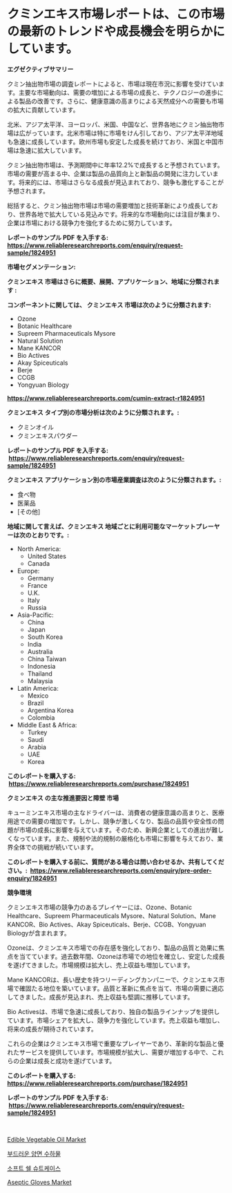 <p><h1>クミンエキス市場レポートは、この市場の最新のトレンドや成長機会を明らかにしています。</h1></p><p><strong>エグゼクティブサマリー</strong></p>
<p><p>クミン抽出物市場の調査レポートによると、市場は現在市況に影響を受けています。主要な市場動向は、需要の増加による市場の成長と、テクノロジーの進歩による製品の改善です。さらに、健康意識の高まりによる天然成分への需要も市場の拡大に貢献しています。</p><p>北米、アジア太平洋、ヨーロッパ、米国、中国など、世界各地にクミン抽出物市場は広がっています。北米市場は特に市場をけん引しており、アジア太平洋地域も急速に成長しています。欧州市場も安定した成長を続けており、米国と中国市場は急速に拡大しています。</p><p>クミン抽出物市場は、予測期間中に年率12.2%で成長すると予想されています。市場の需要が高まる中、企業は製品の品質向上と新製品の開発に注力しています。将来的には、市場はさらなる成長が見込まれており、競争も激化することが予想されます。</p><p>総括すると、クミン抽出物市場は市場の需要増加と技術革新により成長しており、世界各地で拡大している見込みです。将来的な市場動向には注目が集まり、企業は市場における競争力を強化するために努力しています。</p></p>
<p><strong>レポートのサンプル PDF を入手する: <a href="https://www.reliableresearchreports.com/enquiry/request-sample/1824951">https://www.reliableresearchreports.com/enquiry/request-sample/1824951</a></strong></p>
<p><strong>市場セグメンテーション:</strong></p>
<p><strong> クミンエキス 市場はさらに概要、展開、アプリケーション、地域に分類されます :</strong></p>
<p><strong>コンポーネントに関しては、 クミンエキス 市場は次のように分類されます: &nbsp;</strong></p>
<p><ul><li>Ozone</li><li>Botanic Healthcare</li><li>Supreem Pharmaceuticals Mysore</li><li>Natural Solution</li><li>Mane KANCOR</li><li>Bio Actives</li><li>Akay Spiceuticals</li><li>Berje</li><li>CCGB</li><li>Yongyuan Biology</li></ul></p>
<p><strong><a href="https://www.reliableresearchreports.com/cumin-extract-r1824951">https://www.reliableresearchreports.com/cumin-extract-r1824951</a></strong></p>
<p><strong> クミンエキス タイプ別の市場分析は次のように分類されます。:</strong></p>
<p><ul><li>クミンオイル</li><li>クミンエキスパウダー</li></ul></p>
<p><strong>レポートのサンプル PDF を入手する: &nbsp;<a href="https://www.reliableresearchreports.com/enquiry/request-sample/1824951">https://www.reliableresearchreports.com/enquiry/request-sample/1824951</a></strong></p>
<p><strong> クミンエキス アプリケーション別の市場産業調査は次のように分類されます。:</strong></p>
<p><ul><li>食べ物</li><li>医薬品</li><li>[その他]</li></ul></p>
<p><strong>地域に関して言えば、クミンエキス 地域ごとに利用可能なマーケットプレーヤーは次のとおりです。:</strong></p>
<p><ul>
    <li>
        North America:
        <ul>
            <li>United States</li>
            <li>Canada</li>
        </ul>
    </li>
    <li>
        Europe:
        <ul>
            <li>Germany</li>
            <li>France</li>
            <li>U.K.</li>
            <li>Italy</li>
            <li>Russia</li>
        </ul>
    </li>
    <li>
        Asia-Pacific:
        <ul>
            <li>China</li>
            <li>Japan</li>
            <li>South Korea</li>
            <li>India</li>
            <li>Australia</li>
            <li>China Taiwan</li>
            <li>Indonesia</li>
            <li>Thailand</li>
            <li>Malaysia</li>
        </ul>
    </li>
    <li>
        Latin America:
        <ul>
            <li>Mexico</li>
            <li>Brazil</li>
            <li>Argentina Korea</li>
            <li>Colombia</li>
        </ul>
    </li>
    <li>
        Middle East & Africa:
        <ul>
            <li>Turkey</li>
            <li>Saudi</li>
            <li>Arabia</li>
            <li>UAE</li>
            <li>Korea</li>
        </ul>
    </li>
    </ul></p>
<p><strong>このレポートを購入する: &nbsp;<a href="https://www.reliableresearchreports.com/purchase/1824951">https://www.reliableresearchreports.com/purchase/1824951</a></strong></p>
<p><strong>クミンエキス の主な推進要因と障壁 市場</strong></p>
<p><p>キューミンエキス市場の主なドライバーは、消費者の健康意識の高まりと、医療用途での需要の増加です。しかし、競争が激しくなり、製品の品質や安全性の問題が市場の成長に影響を与えています。そのため、新興企業としての進出が難しくなっています。また、規制や法的規制の厳格化も市場に影響を与えており、業界全体での挑戦が続いています。</p></p>
<p><strong>このレポートを購入する前に、質問がある場合は問い合わせるか、共有してください。:&nbsp; <a href="https://www.reliableresearchreports.com/enquiry/pre-order-enquiry/1824951">https://www.reliableresearchreports.com/enquiry/pre-order-enquiry/1824951</a></strong></p>
<p><strong>競争環境</strong></p>
<p><p>クミンエキス市場の競争力のあるプレイヤーには、Ozone、Botanic Healthcare、Supreem Pharmaceuticals Mysore、Natural Solution、Mane KANCOR、Bio Actives、Akay Spiceuticals、Berje、CCGB、Yongyuan Biologyが含まれます。</p><p>Ozoneは、クミンエキス市場での存在感を強化しており、製品の品質と効果に焦点を当てています。過去数年間、Ozoneは市場での地位を確立し、安定した成長を遂げてきました。市場規模は拡大し、売上収益も増加しています。</p><p>Mane KANCORは、長い歴史を持つリーディングカンパニーで、クミンエキス市場で確固たる地位を築いています。品質と革新に焦点を当て、市場の需要に適応してきました。成長が見込まれ、売上収益も堅調に推移しています。</p><p>Bio Activesは、市場で急速に成長しており、独自の製品ラインナップを提供しています。市場シェアを拡大し、競争力を強化しています。売上収益も増加し、将来の成長が期待されています。</p><p>これらの企業はクミンエキス市場で重要なプレイヤーであり、革新的な製品と優れたサービスを提供しています。市場規模が拡大し、需要が増加する中で、これらの企業は成長と成功を遂げています。</p></p>
<p><strong>このレポートを購入する: &nbsp; <a href="https://www.reliableresearchreports.com/purchase/1824951">https://www.reliableresearchreports.com/purchase/1824951</a></strong></p>
<p><strong>レポートのサンプル PDF を入手する: &nbsp;<a href="https://www.reliableresearchreports.com/enquiry/request-sample/1824951">https://www.reliableresearchreports.com/enquiry/request-sample/1824951</a></strong><strong></strong></p>
<p>&nbsp;</p>
<p><p><a href="https://www.linkedin.com/pulse/edible-vegetable-oil-market-analysis-its-cagr-segmentation-8jgde?trackingId=%2FlYU7rMsMQjoVFWAfGt9wg%3D%3D">Edible Vegetable Oil Market</a></p><p><a href="https://medium.com/@reinaurphy35/%EB%B6%80%EB%93%9C%EB%9F%AC%EC%9A%B4-%EC%B8%A1%EB%A9%B4-%EC%A7%90-%EC%8B%9C%EC%9E%A5-%EC%8B%9C%EC%9E%A5-cagr-%EC%8B%9C%EC%9E%A5-%EB%8F%99%ED%96%A5-%EB%B0%8F-%EC%84%B1%EC%9E%A5-%EC%A0%84%EB%9E%B5%EC%97%90-%EB%8C%80%ED%95%9C-%ED%86%B5%EC%B0%B0%EB%A0%A5-bda9bc8acdc7">부드러운 양면 수하물</a></p><p><a href="https://medium.com/@reinaurphy35/%EC%86%8C%ED%94%84%ED%8A%B8%EC%89%98-%EA%B0%80%EB%B0%A9-%EC%8B%9C%EC%9E%A5-%EC%8B%9C%EC%9E%A5-%EC%A0%90%EC%9C%A0%EC%9C%A8-%EC%8B%9C%EC%9E%A5-%EB%8F%99%ED%96%A5-%EB%B0%8F-%EB%AF%B8%EB%9E%98-%EC%84%B1%EC%9E%A5-%ED%83%90%EA%B5%AC-bac84b144a00">소프트 쉘 슈트케이스</a></p><p><a href="https://www.linkedin.com/pulse/aseptic-gloves-market-key-successful-business-strategy-forecast-rcspc?trackingId=%2B86n2%2BD52JTsUeXbrooNXw%3D%3D">Aseptic Gloves Market</a></p></p>